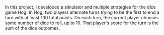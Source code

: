 In this project, I developed a simulator and multiple strategies for the dice game Hog. 
In Hog, two players alternate turns trying to be the first to end a turn with at least 100 total points. 
On each turn, the current player chooses some number of dice to roll, up to 10. 
That player's score for the turn is the sum of the dice outcomes.

